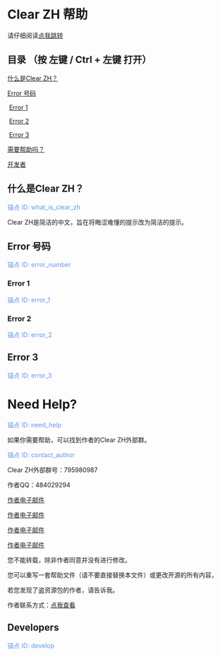 # Clear ZH 帮助

请仔细阅读[点我跳转](#need_help)

## 目录 （按 左键 / Ctrl + 左键 打开）

[什么是Clear ZH？](#what_is_clear_zh)

[Error 号码](#error_number)

​        [Error 1](#error_1)

​        [Error 2](#error_2)

​        [Error 3](#error_3)

[需要帮助吗？](#need_help)

[开发者](#develop)

## 什么是Clear ZH？

<a id="what_is_clear_zh" style="color: CornflowerBlue;">锚点 ID: what_is_clear_zh</a>

Clear ZH是简洁的中文，旨在将晦涩难懂的提示改为简洁的提示。

## Error 号码

<a id="error_number" style="color: CornflowerBlue;">锚点 ID: error_number</a>

### Error 1

<a id="error_1" style="color: CornflowerBlue;">锚点 ID: error_1</a>

### Error 2

<a id="error_2" style="color: CornflowerBlue;">锚点 ID: error_2</a>

## Error 3

<a id="error_3" style="color: CornflowerBlue;">锚点 ID: error_3</a>

# Need Help?

<a id="need_help" style="color: CornflowerBlue;">锚点 ID: need_help</a>

如果你需要帮助，可以找到作者的Clear ZH外部群。

<a id="contact_author" style="color: CornflowerBlue;">锚点 ID: contact_author</a>

Clear ZH外部群号：795980987

作者QQ：484029294

[作者电子邮件](mailto:484029294@qq.com)

[作者电子邮件](mailto:efjiewldvrud@outlook.com)

[作者电子邮件](mailto:qianxichen2022@outlook.com)

[作者电子邮件](mailto:IForgotThePassw0rd@outlook.com)

您不能转载，除非作者同意并没有进行修改。

您可以重写一套帮助文件（请不要直接替换本文件）或更改开源的所有内容，

若您发现了盗资源包的作者，请告诉我。

作者联系方式：[点我查看](#contact_author)

## Developers

<a id="develop" style="color: CornflowerBlue;">锚点 ID: develop</a>
